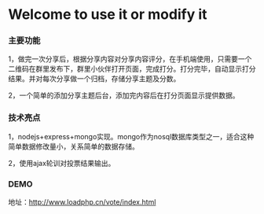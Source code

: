 # Welcome to use it or modify it

### 主要功能

1，做完一次分享后，根据分享内容对分享内容评分，在手机端使用，只需要一个二维码在群里发布下，群里小伙伴打开页面，完成打分。打分完毕，自动显示打分结果。并对每次分享做一个归档，存储分享主题及分数。

2，一个简单的添加分享主题后台，添加完内容后在打分页面显示提供数据。

### 技术亮点

1，nodejs+express+mongo实现。mongo作为nosql数据库类型之一，适合这种简单数据修改量小，关系简单的数据存储。

2，使用ajax轮训对投票结果输出。

### DEMO

地址：http://www.loadphp.cn/vote/index.html 


